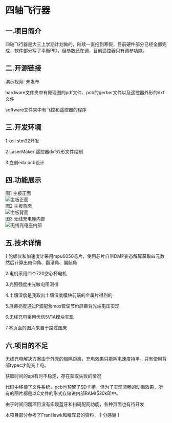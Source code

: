 # 四轴飞行器  
## 一.项目简介
四轴飞行器是大三上学期计划做的，陆续一直拖到寒假，目前硬件部分已经全部完成，软件部分写了平衡PID，但参数还在调，目前遥控器只有调参功能。  
## 二.开源链接
演示视频:  未发布
  
hardware文件夹中有原理图的pdf文件、pcb的gerber文件以及遥控器外形的dxf文件  
  
software文件夹中有飞控和遥控器的程序 
  
## 三.开发环境
1.keil stm32开发  
  
2.LaserMaker  遥控器dxf外形文件绘制  
  
3.立创eda pcb设计  
  
## 四.功能展示
图1 主板正面  
![主板正面](https://s4.ax1x.com/2022/02/27/bn4HHS.jpg)  
图2 主板背面  
![主板背面](https://s4.ax1x.com/2022/02/27/bn5jaD.jpg)  
图3 无线充电座内部  
![无线充电座内部](https://s4.ax1x.com/2022/02/27/bnIisP.jpg)  
 
## 五.技术详情  
1.陀螺仪和加速度计采用mpu6050芯片，使用芯片自带DMP姿态解算获取四元数然后计算出俯仰角、翻滚角、偏航角
  
2.电机采用四个720空心杯电机  
  
3.光照强度由光敏电阻测得  
  
4.土壤湿度是我取出土壤湿度模块前端的金属片得到的  
  
5.屏幕亮度通过P波配合mos管调节tft屏幕背光端电压实现  
  
6.无线充电采用优信5V1A模块实现  
  
7.本页面的图片来自于路过图床  
  
## 六.项目的不足  
无线充电解决方案由于外壳的阻隔距离，充电效果只能耗电速度持平。只有使用背部typec才能充上电。  
  
获取时间的api有时不稳定，存在获取失败的情况  
  
代码中移植了文件系统，pcb也预留了SD卡槽，但为了实现流畅的动画效果，所有的图片都是以C文件的形式存储进内部RAM(520kB)中。  
  
由于时间问题项目没有实现蓝牙和扫码配网功能，各种页面也有待开发  
  
本项目部分参考了FranHawk和稚晖君的资料，十分感谢！

